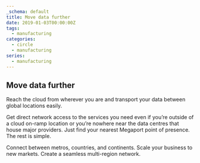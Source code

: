 ```yaml
---
_schema: default
title: Move data further
date: 2019-01-03T00:00:00Z
tags:
  - manufacturing
categories:
  - circle
  - manufacturing
series:
  - manufacturing
---
```

## Move data further

Reach the cloud from wherever you are and transport your data between global locations easily.

Get direct network access to the services you need even if you’re outside of a cloud on-ramp location or you’re nowhere near the data centres that house major providers. Just find your nearest Megaport point of presence. The rest is simple.

Connect between metros, countries, and continents. Scale your business to new markets. Create a seamless multi-region network.
